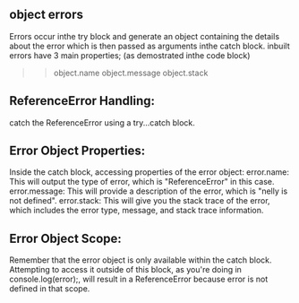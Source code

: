 ## object errors

Errors occur inthe try block and generate an object containing the details about the error which is then passed as arguments inthe catch block.
inbuilt errors have 3 main properties;
(as demostrated inthe code block)
 >> object.name 
 >> object.message
 >> object.stack 


## ReferenceError Handling: 
catch the ReferenceError using a try...catch block.

## Error Object Properties:
Inside the catch block, accessing properties of the error object:
error.name: This will output the type of error, which is "ReferenceError" in this case.
error.message: This will provide a description of the error, which is "nelly is not defined".
error.stack: This will give you the stack trace of the error, which includes the error type, message, and stack trace information.

## Error Object Scope: 
Remember that the error object is only available within the catch block. Attempting to access it outside of this block, as you're doing in console.log(error);, will result in a ReferenceError because error is not defined in that scope.